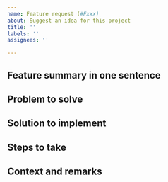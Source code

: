 ```yaml
---
name: Feature request (#Fxxx)
about: Suggest an idea for this project
title: ''
labels: ''
assignees: ''

---
```


## Feature summary in one sentence

## Problem to solve

## Solution to implement

## Steps to take

## Context and remarks
